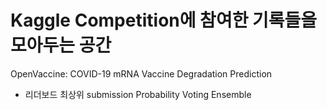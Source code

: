 # Kaggle Competition에 참여한 기록들을 모아두는 공간

OpenVaccine: COVID-19 mRNA Vaccine Degradation Prediction
+ 리더보드 최상위 submission Probability Voting Ensemble
